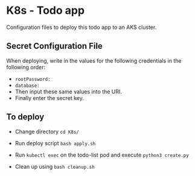 # K8s - Todo app

Configuration files to deploy this todo app to an AKS cluster.

## Secret Configuration File

When deploying, write in the values for the following credentials in the following order:

*  ``rootPassword:``
*  ``database:``
*  Then input these same values into the URI.
*  Finally enter the secret key.

## To deploy

* Change directory ```cd K8s/```

* Run deploy script ``bash apply.sh``

* Run ``kubectl exec`` on the todo-list pod and execute ``python3 create.py``

* Clean up using ``bash cleanup.sh``
